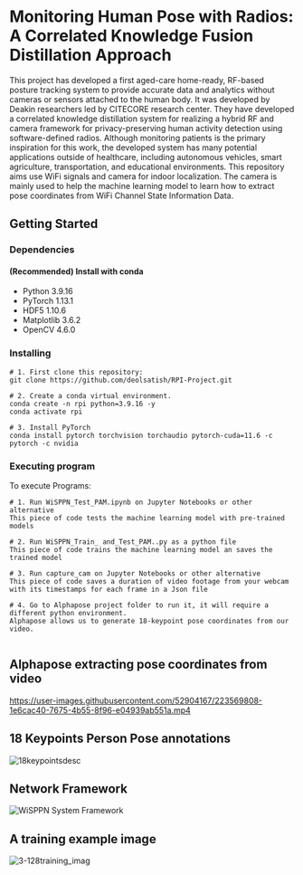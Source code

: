 # Monitoring Human Pose with Radios: A Correlated Knowledge Fusion Distillation Approach 
This project has developed a first aged-care home-ready, RF-based posture tracking system to provide accurate data and analytics without cameras or sensors attached to the human body. It was developed by Deakin researchers led by CITECORE research center.  They have developed a correlated knowledge distillation system for realizing a hybrid RF and camera framework for privacy-preserving human activity detection using software-defined radios. Although monitoring patients is the primary inspiration for this work, the developed system has many potential applications outside of healthcare, including autonomous vehicles, smart agriculture, transportation, and educational environments. This repository aims use WiFi signals and camera for indoor localization. The camera is mainly used to help the machine learning model to learn how to extract pose coordinates from WiFi Channel State Information Data.
## Getting Started



### Dependencies

#### (Recommended) Install with conda
* Python 3.9.16
* PyTorch 1.13.1
* HDF5 1.10.6
* Matplotlib 3.6.2
* OpenCV 4.6.0

### Installing
```
# 1. First clone this repository: 
git clone https://github.com/deolsatish/RPI-Project.git

# 2. Create a conda virtual environment.
conda create -n rpi python=3.9.16 -y
conda activate rpi

# 3. Install PyTorch
conda install pytorch torchvision torchaudio pytorch-cuda=11.6 -c pytorch -c nvidia

```

### Executing program

To execute Programs:

```
# 1. Run WiSPPN_Test_PAM.ipynb on Jupyter Notebooks or other alternative
This piece of code tests the machine learning model with pre-trained models

# 2. Run WiSPPN_Train_ and_Test_PAM..py as a python file
This piece of code trains the machine learning model an saves the trained model

# 3. Run capture_cam on Jupyter Notebooks or other alternative
This piece of code saves a duration of video footage from your webcam with its timestamps for each frame in a Json file

# 4. Go to Alphapose project folder to run it, it will require a different python environment. 
Alphapose allows us to generate 18-keypoint pose coordinates from our video.


```

## Alphapose extracting pose coordinates from video



https://user-images.githubusercontent.com/52904167/223569808-1e6cac40-7675-4b55-8f96-e04939ab551a.mp4





## 18 Keypoints Person Pose annotations
![18keypointsdesc](https://user-images.githubusercontent.com/52904167/220470742-9ae63a54-8ab5-4e0d-8964-31bfa0b37503.png)


## Network Framework

![WiSPPN System Framework](https://user-images.githubusercontent.com/52904167/220470773-c100fe34-4fcf-4646-b695-413883ab043b.jpeg)

## A training example image
![3-128training_imag](https://user-images.githubusercontent.com/52904167/223571939-424c626c-e975-46f6-96c8-b85bde991c21.jpg)









